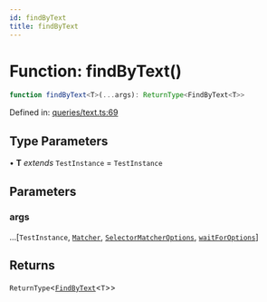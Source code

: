 ```yaml
---
id: findByText
title: findByText
---
```


<!-- DO NOT EDIT: this page is autogenerated from the type comments -->

# Function: findByText()

```ts
function findByText<T>(...args): ReturnType<FindByText<T>>
```

Defined in: [queries/text.ts:69](https://github.com/crutchcorn/cli-testing-library/blob/main/packages/cli-testing-library/src/queries/text.ts#L69)

## Type Parameters

• **T** *extends* `TestInstance` = `TestInstance`

## Parameters

### args

...\[`TestInstance`, [`Matcher`](../../../type-aliases/matcher.md), [`SelectorMatcherOptions`](../../../interfaces/selectormatcheroptions.md), [`waitForOptions`](../../../interfaces/waitforoptions.md)\]

## Returns

`ReturnType`\<[`FindByText`](../type-aliases/findbytext.md)\<`T`\>\>
